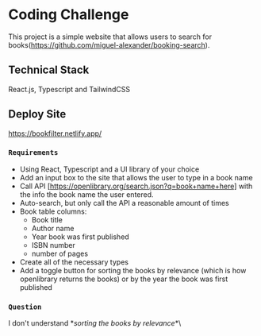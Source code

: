 # Coding Challenge

This project is a simple website that allows users to search for books(https://github.com/miguel-alexander/booking-search).

## Technical Stack

React.js, Typescript and TailwindCSS

## Deploy Site
https://bookfilter.netlify.app/

### `Requirements`

- Using React, Typescript and a UI library of your choice
- Add an input box to the site that allows the user to type in a book name
- Call API [https://openlibrary.org/search.json?q=book+name+here] with the info the book name the user entered.
- Auto-search, but only call the API a reasonable amount of times
- Book table columns:
  - Book title
  - Author name
  - Year book was first published
  - ISBN number
  - number of pages
- Create all of the necessary types
- Add a toggle button for sorting the books by relevance (which is how openlibrary returns the books) or by the year the book was first published

### `Question`

I don't understand \**sorting the books by relevance**\